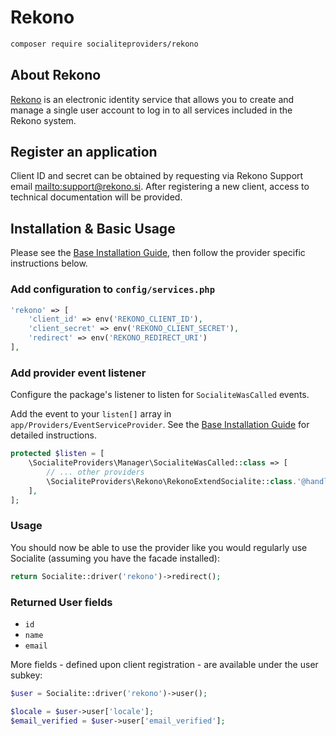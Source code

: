 # Rekono

```bash
composer require socialiteproviders/rekono
```

## About Rekono

[Rekono](https://rekono.si) is an electronic identity service that allows you to create and manage a single user account to log in to all services included in the Rekono system.

## Register an application

Client ID and secret can be obtained by requesting via Rekono Support email [mailto:support@rekono.si](support@rekono.si).
After registering a new client, access to technical documentation will be provided.

## Installation & Basic Usage

Please see the [Base Installation Guide](https://socialiteproviders.com/usage/), then follow the provider specific instructions below.

### Add configuration to `config/services.php`

```php
'rekono' => [    
    'client_id' => env('REKONO_CLIENT_ID'),  
    'client_secret' => env('REKONO_CLIENT_SECRET'),  
    'redirect' => env('REKONO_REDIRECT_URI') 
],
```

### Add provider event listener

Configure the package's listener to listen for `SocialiteWasCalled` events.

Add the event to your `listen[]` array in `app/Providers/EventServiceProvider`. See the [Base Installation Guide](https://socialiteproviders.com/usage/) for detailed instructions.

```php
protected $listen = [
    \SocialiteProviders\Manager\SocialiteWasCalled::class => [
        // ... other providers
        \SocialiteProviders\Rekono\RekonoExtendSocialite::class.'@handle',
    ],
];
```

### Usage

You should now be able to use the provider like you would regularly use Socialite (assuming you have the facade installed):

```php
return Socialite::driver('rekono')->redirect();
```

### Returned User fields

- ``id``
- ``name``
- ``email``

More fields - defined upon client registration - are available under the user subkey:

```php
$user = Socialite::driver('rekono')->user();

$locale = $user->user['locale'];
$email_verified = $user->user['email_verified'];
```
